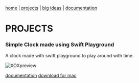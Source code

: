 [home](https://sanduran.github.io) | [projects](https://sanduran.github.io/projects) | [big ideas](https://sanduran.github.io/big_ideas) | [documentation](https://sanduran.github.io/documentation)

# PROJECTS
### Simple Clock made using Swift Playground
A clock made with swift playground to play around with time.

![XOXpreview](https://sanduran.github.io/assets/swiftClock/swiftClockPreview.gif)

[documentation](https://sanduran.github.io/documentation/swiftClock.md)
[download for mac](https://sanduran.github.io/assets/swiftClock/ClockV2.zip)
